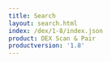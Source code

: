 ```yaml
---
title: Search
layout: search.html
index: /dex/1-8/index.json
product: DEX Scan & Pair
productversion: '1.8'
---
```




